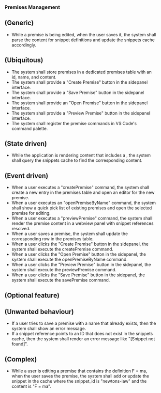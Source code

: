 ### **Premises Management**

## **(Generic)**

- While a premise is being edited, when the user saves it, the system shall parse the content for snippet definitions and update the snippets cache accordingly.

## **(Ubiquitous)**

- The system shall store premises in a dedicated premises table with an id, name, and content.
- The system shall provide a "Create Premise" button in the sidepanel interface.
- The system shall provide a "Save Premise" button in the sidepanel interface.
- The system shall provide an "Open Premise" button in the sidepanel interface.
- The system shall provide a "Preview Premise" button in the sidepanel interface.
- The system shall register the premise commands in VS Code's command palette.

## **(State driven)**

- While the application is rendering content that includes a <ref>, the system shall query the snippets cache to find the corresponding content.

## **(Event driven)**

- When a user executes a "createPremise" command, the system shall create a new entry in the premises table and open an editor for the new premise.
- When a user executes an "openPremiseByName" command, the system shall show a quick pick list of existing premises and open the selected premise for editing.
- When a user executes a "previewPremise" command, the system shall render the premise content in a webview panel with snippet references resolved.
- When a user saves a premise, the system shall update the corresponding row in the premises table.
- When a user clicks the "Create Premise" button in the sidepanel, the system shall execute the createPremise command.
- When a user clicks the "Open Premise" button in the sidepanel, the system shall execute the openPremiseByName command.
- When a user clicks the "Preview Premise" button in the sidepanel, the system shall execute the previewPremise command.
- When a user clicks the "Save Premise" button in the sidepanel, the system shall execute the savePremise command.

## **(Optional feature)**

## **(Unwanted behaviour)**

- If a user tries to save a premise with a name that already exists, then the system shall show an error message.
- If a snippet reference points to an ID that does not exist in the snippets cache, then the system shall render an error message like "[Snippet not found]".

## **(Complex)**

- While a user is editing a premise that contains the definition <snippet id="newtons-law">F = ma</snippet>, when the user saves the premise, the system shall add or update the snippet in the cache where the snippet_id is "newtons-law" and the content is "F = ma".
